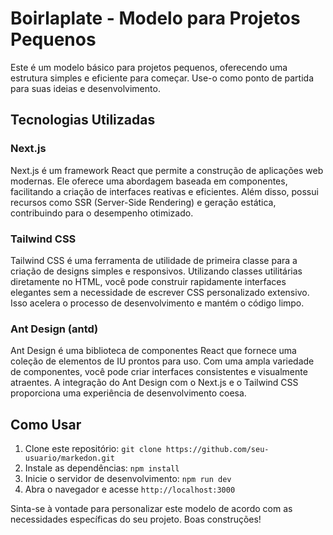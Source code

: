 # Boirlaplate - Modelo para Projetos Pequenos

Este é um modelo básico para projetos pequenos, oferecendo uma estrutura simples e eficiente para começar. Use-o como ponto de partida para suas ideias e desenvolvimento.

## Tecnologias Utilizadas

### Next.js
Next.js é um framework React que permite a construção de aplicações web modernas. Ele oferece uma abordagem baseada em componentes, facilitando a criação de interfaces reativas e eficientes. Além disso, possui recursos como SSR (Server-Side Rendering) e geração estática, contribuindo para o desempenho otimizado.

### Tailwind CSS
Tailwind CSS é uma ferramenta de utilidade de primeira classe para a criação de designs simples e responsivos. Utilizando classes utilitárias diretamente no HTML, você pode construir rapidamente interfaces elegantes sem a necessidade de escrever CSS personalizado extensivo. Isso acelera o processo de desenvolvimento e mantém o código limpo.

### Ant Design (antd)
Ant Design é uma biblioteca de componentes React que fornece uma coleção de elementos de IU prontos para uso. Com uma ampla variedade de componentes, você pode criar interfaces consistentes e visualmente atraentes. A integração do Ant Design com o Next.js e o Tailwind CSS proporciona uma experiência de desenvolvimento coesa.

## Como Usar

1. Clone este repositório: `git clone https://github.com/seu-usuario/markedon.git`
2. Instale as dependências: `npm install` 
3. Inicie o servidor de desenvolvimento: `npm run dev`
4. Abra o navegador e acesse `http://localhost:3000`

Sinta-se à vontade para personalizar este modelo de acordo com as necessidades específicas do seu projeto. Boas construções!
